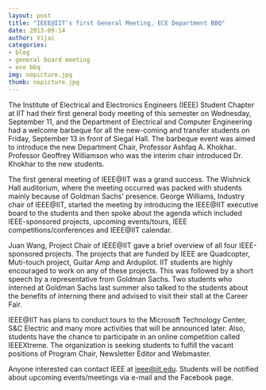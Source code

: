 ```yaml
---
layout: post
title: "IEEE@IIT’s first General Meeting, ECE Department BBQ"
date: 2013-09-14
author: Vijai
categories:
- blog
- general board meeting
- ece bbq
img: nopicture.jpg
thumb: nopicture.jpg
---
```


The Institute of Electrical and Electronics Engineers (IEEE) Student Chapter at IIT had their first general body meeting of this semester on Wednesday, September 11, and the Department of Electrical and Computer Engineering had a welcome barbeque for all the new-coming and transfer students on Friday, September 13 in front of Siegal Hall. The barbeque event was aimed to introduce the new Department Chair, Professor Ashfaq A. Khokhar. Professor Geoffrey Williamson who was the interim chair introduced Dr. Khokhar to the new students.
<!--more-->
The first general meeting of IEEE@IIT was a grand success. The Wishnick Hall auditorium, where the meeting occurred was packed with students mainly because of Goldman Sachs’ presence. George Williams, Industry chair of IEEE@IIT, started the meeting by introducing the IEEE@IIT executive board to the students and then spoke about the agenda which included IEEE-sponsored projects, upcoming events/tours, IEEE competitions/conferences and IEEE@IIT calendar.

Juan Wang, Project Chair of IEEE@IIT gave a brief overview of all four IEEE-sponsored projects. The projects that are funded by IEEE are Quadcopter, Muti-touch project, Guitar Amp and Ardupilot. IIT students are highly encouraged to work on any of these projects. This was followed by a short speech by a representative from Goldman Sachs. Two students who interned at Goldman Sachs last summer also talked to the students about the benefits of interning there and advised to visit their stall at the Career Fair.

IEEE@IIT has plans to conduct tours to the Microsoft Technology Center, S&C Electric and many more activities that will be announced later. Also, students have the chance to participate in an online competition called IEEEXtreme. The organization is seeking students to fulfill the vacant positions of Program Chair, Newsletter Editor and Webmaster.

Anyone interested can contact IEEE at [&#x69;&#x65;&#x65;&#x65;&#x40;&#x69;&#x69;&#x74;&#x2e;&#x65;&#x64;&#x75;](mailto:&#x69;&#x65;&#x65;&#x65;&#x40;&#x69;&#x69;&#x74;&#x2e;&#x65;&#x64;&#x75). Students will be notified about upcoming events/meetings via e-mail and the Facebook page.
